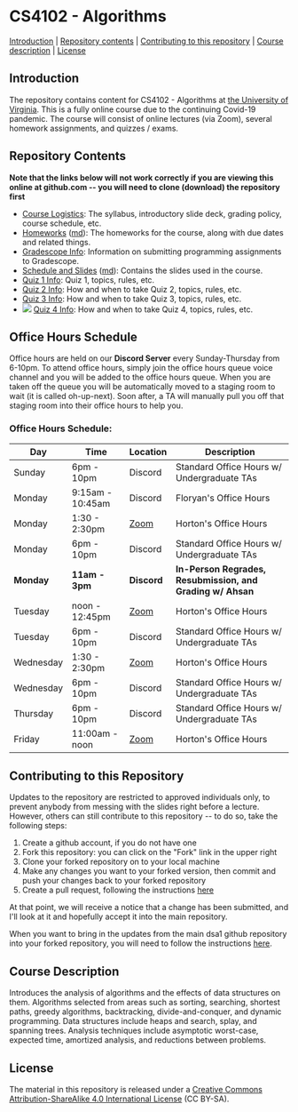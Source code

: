 CS4102 - Algorithms
===============================

[Introduction](#introduction) | [Repository contents](#contents) | [Contributing to this repository](#contributing) | [Course description](#description) | [License](#license)

<a name="introduction"></a>Introduction
---------------------------------------

The repository contains content for CS4102 - Algorithms at [the University of Virginia](https://virginia.edu). This is a fully online course due to the continuing Covid-19 pandemic. The course will consist of online lectures (via Zoom), several homework assignments, and quizzes / exams.


<a name="contents"></a>Repository Contents
------------------------------------------

**Note that the links below will not work correctly if you are viewing
this online at github.com -- you will need to clone (download) the
repository first**

- [Course Logistics](courselogistics/index.html): The syllabus, introductory slide deck, grading policy, course schedule, etc.
- [Homeworks](homeworks/index.html) ([md](homeworks/index.md)): The homeworks for the course, along with due dates and related things.
- [Gradescope Info](./homeworks/gradescope.html): Information on submitting programming assignments to Gradescope.
- [Schedule and Slides](slides/index.html) ([md](slides/index.md)): Contains the slides used in the course.
- [Quiz 1 Info](courselogistics/quiz1-topics.html): Quiz 1, topics, rules, etc.
- [Quiz 2 Info](courselogistics/quiz2-topics.html): How and when to take Quiz 2, topics, rules, etc.
- [Quiz 3 Info](courselogistics/quiz3-topics.html): How and when to take Quiz 3, topics, rules, etc.
- <img src="http://www.cs.virginia.edu/~horton/new.gif"/> [Quiz 4 Info](courselogistics/quiz4-topics.html): How and when to take Quiz 4, topics, rules, etc.

<a name="contents"></a>Office Hours Schedule
------------------------------------------

Office hours are held on our **Discord Server** every Sunday-Thursday from 6-10pm. To attend office hours, simply join the office hours queue voice channel and you will be added to the office hours queue. When you are taken off the queue you will be automatically moved to a staging room to wait (it is called oh-up-next). Soon after, a TA will manually pull you off that staging room into their office hours to help you.

### Office Hours Schedule:

| Day | Time | Location | Description | 
|-----|------|--------|-------------------------------|
| Sunday | 6pm - 10pm | Discord | Standard Office Hours w/ Undergraduate TAs |
| Monday | 9:15am - 10:45am | Discord | Floryan's Office Hours |
| Monday | 1:30 - 2:30pm | [Zoom](https://virginia.zoom.us/my/horton.uva) | Horton's Office Hours |
| Monday | 6pm - 10pm | Discord | Standard Office Hours w/ Undergraduate TAs |
| **Monday** | **11am - 3pm** | **Discord** | **In-Person Regrades, Resubmission, and Grading w/ Ahsan** |
| Tuesday | noon - 12:45pm | [Zoom](https://virginia.zoom.us/my/horton.uva)  | Horton's Office Hours |
| Tuesday | 6pm - 10pm | Discord | Standard Office Hours w/ Undergraduate TAs |
| Wednesday | 1:30 - 2:30pm | [Zoom](https://virginia.zoom.us/my/horton.uva)  | Horton's Office Hours |
| Wednesday | 6pm - 10pm | Discord | Standard Office Hours w/ Undergraduate TAs |
| Thursday | 6pm - 10pm | Discord | Standard Office Hours w/ Undergraduate TAs |
| Friday | 11:00am - noon | [Zoom](https://virginia.zoom.us/my/horton.uva)  | Horton's Office Hours |


<a name="contributing"></a>Contributing to this Repository
----------------------------------------------------------

Updates to the repository are restricted to approved individuals only, to prevent anybody from messing with the slides right before a lecture.  However, others can still contribute to this repository -- to do so, take the following steps:

1. Create a github account, if you do not have one
2. Fork this repository: you can click on the "Fork" link in the upper right
3. Clone your forked repository on to your local machine
4. Make any changes you want to your forked version, then commit and push your changes back to your forked repository
5. Create a pull request, following the instructions [here](https://help.github.com/articles/creating-a-pull-request)

At that point, we will receive a notice that a change has been submitted, and I'll look at it and hopefully accept it into the main repository.

When you want to bring in the updates from the main dsa1 github repository into your forked repository, you will need to follow the instructions [here](https://help.github.com/articles/syncing-a-fork).


<a name="description"></a>Course Description
--------------------------------------------

Introduces the analysis of algorithms and the effects of data structures on them. Algorithms selected from areas such as sorting, searching, shortest paths, greedy algorithms, backtracking, divide-and-conquer, and dynamic programming. Data structures include heaps and search, splay, and spanning trees. Analysis techniques include asymptotic worst-case, expected time, amortized analysis, and reductions between problems.


<a name="license"></a>License
-----------------------------

The material in this repository is released under a [Creative Commons Attribution-ShareAlike 4.0 International License](http://creativecommons.org/licenses/by-sa/4.0/) (CC BY-SA).

